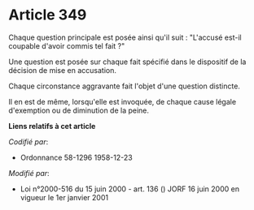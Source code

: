 # Article 349

Chaque question principale est posée ainsi qu'il suit : "L'accusé est-il coupable d'avoir commis tel fait ?"

Une question est posée sur chaque fait spécifié dans le dispositif de la décision de mise en accusation.

Chaque circonstance aggravante fait l'objet d'une question distincte.

Il en est de même, lorsqu'elle est invoquée, de chaque cause légale d'exemption ou de diminution de la peine.

**Liens relatifs à cet article**

_Codifié par_:

  - Ordonnance 58-1296 1958-12-23

_Modifié par_:

  - Loi n°2000-516 du 15 juin 2000 - art. 136 () JORF 16 juin 2000 en vigueur le 1er janvier 2001
